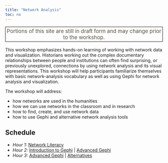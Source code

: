 ```yaml
---
title: "Network Analysis"
toc: no
---
```


<p style="font-size: 1.2em; text-align: center; color: #595241; border: 1px solid #040404; padding: 3px;">
Portions of this site are still in draft form and may change prior to the workshop.
</p>

This workshop emphasizes hands-on learning of working with network data and visualization. Historians working out the complex documentary relationships between people and institutions can often find surprising, or previously unexplored, connections by using network analysis and its visual representations. This workshop will help participants familiarize themselves with basic network-analysis vocabulary as well as using Gephi for network analysis and visualization.

The workshop will address:

-   how networks are used in the humanities
-   how we can use networks in the classroom and in research
-   how to find, create, and use network data
-   how to use Gephi and alternative network analysis tools

## Schedule

- *Hour 1:* [Network Literacy](network-literacy.html)
- *Hour 2:* [Introduction to Gephi](gephi.html) | [Advanced Gephi](advanced-gephi.html)
- *Hour 3:* [Advanced Gephi](advanced-gephi.html) | [Alternatives](palladio.html)
